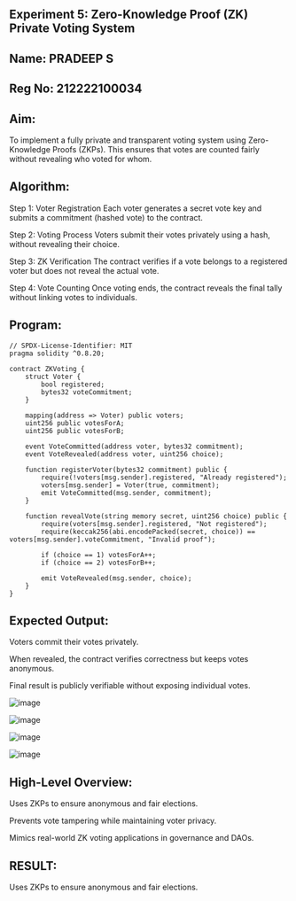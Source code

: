 ## Experiment 5: Zero-Knowledge Proof (ZK) Private Voting System
## Name: PRADEEP S
## Reg No: 212222100034
## Aim:
To implement a fully private and transparent voting system using Zero-Knowledge Proofs (ZKPs). This ensures that votes are counted fairly without revealing who voted for whom.

## Algorithm:
Step 1: Voter Registration Each voter generates a secret vote key and submits a commitment (hashed vote) to the contract.

Step 2: Voting Process Voters submit their votes privately using a hash, without revealing their choice.

Step 3: ZK Verification The contract verifies if a vote belongs to a registered voter but does not reveal the actual vote.

Step 4: Vote Counting Once voting ends, the contract reveals the final tally without linking votes to individuals.

## Program:
```
// SPDX-License-Identifier: MIT
pragma solidity ^0.8.20;

contract ZKVoting {
    struct Voter {
        bool registered;
        bytes32 voteCommitment;
    }

    mapping(address => Voter) public voters;
    uint256 public votesForA;
    uint256 public votesForB;

    event VoteCommitted(address voter, bytes32 commitment);
    event VoteRevealed(address voter, uint256 choice);

    function registerVoter(bytes32 commitment) public {
        require(!voters[msg.sender].registered, "Already registered");
        voters[msg.sender] = Voter(true, commitment);
        emit VoteCommitted(msg.sender, commitment);
    }

    function revealVote(string memory secret, uint256 choice) public {
        require(voters[msg.sender].registered, "Not registered");
        require(keccak256(abi.encodePacked(secret, choice)) == voters[msg.sender].voteCommitment, "Invalid proof");

        if (choice == 1) votesForA++;
        if (choice == 2) votesForB++;

        emit VoteRevealed(msg.sender, choice);
    }
}
```
## Expected Output:
Voters commit their votes privately.

When revealed, the contract verifies correctness but keeps votes anonymous.

Final result is publicly verifiable without exposing individual votes.

![image](https://github.com/user-attachments/assets/b534e87b-647a-4d2a-83eb-4651b6583df4)


![image](https://github.com/user-attachments/assets/ef0ea3d6-8256-4378-88fd-3c72285fb400)


![image](https://github.com/user-attachments/assets/be9bc439-fcbf-4df3-a633-1ded0258b6b2)

![image](https://github.com/user-attachments/assets/907bf58c-919f-4b44-9eb4-3d8549bdca45)

## High-Level Overview:
Uses ZKPs to ensure anonymous and fair elections.

Prevents vote tampering while maintaining voter privacy.

Mimics real-world ZK voting applications in governance and DAOs.

## RESULT:
Uses ZKPs to ensure anonymous and fair elections.
